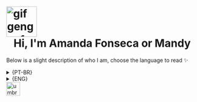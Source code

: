 <h1> 
<img align="center" alt="gif gengar 1" width="80px" src="https://media.tenor.com/w33hdDzoSE0AAAAi/haunter.gif">
<center> Hi, I'm Amanda Fonseca or Mandy </center>
</h1>

 Below is a slight description of who I am, choose the language to read ✨
 
  <details align="left"> 
  <summary>{PT-BR}</summary> 
    👩🏼‍🎓 - Cursei tecnologia da informação entre os anos de 2018-2020 na FUNEC e atualmente estou realizando o curso de Analise e Desenvolvimento de Sistemas na UNA. 
  
   💻 -	Adoro um aprendizado constante, por esse motivo criei meu perfil no GitHub para que eu possa realizar testes de projetos e linguagens. 
   
   🚀 - Estou atualmente interessada em aprender sobre Git, React, Python e SQL, porém as vezes me aventuro por outras linguagens.	
</details>

<details align="left">
  <summary>{ENG}</summary> 
    👩🏼‍🎓 - I'm from 2002, studied information technology from 2018-2020 at FUNEC, and currently pursuing a degree in Systems Analysis and Development at UNA. 
  
  💻 - I love continuous learning, which is why I created my GitHub profile to experiment with projects and languages. 
 
   🚀 - I'm currently keen on learning about Git, React, Python, and SQL, but occasionally venture into other languages.
</details>

<img align="center" alt="umbreon and espeon" width="36px" src="https://media.tenor.com/xNMqySDiwd4AAAAi/pokemon-espeon.gif">


<!--
**mandybang/mandybang** is a ✨ _special_ ✨ repository because its `README.md` (this file) appears on your GitHub profile.

Here are some ideas to get you started:

- 🔭 I’m currently working on ...
- 🌱 I’m currently learning ...
- 👯 I’m looking to collaborate on ...
- 🤔 I’m looking for help with ...
- 💬 Ask me about ...
- 📫 How to reach me: ...
- 😄 Pronouns: ...
- ⚡ Fun fact: ...
-->
